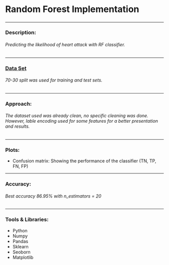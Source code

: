 # Random Forest Implementation
#####
---
### Description:
###### Predicting the likelihood of heart attack with RF classifier.
---
### <a href='https://www.kaggle.com/fedesoriano/heart-failure-prediction'>Data Set</a>
###### 70-30 split was used for training and test sets.
---
### Approach:
###### The dataset used was already clean, no specific cleaning was done. However, lable encoding used for some features for a better presentation and results.
---
### Plots:
* Confusion matrix: Showing the performance of the classifier (TN, TP, FN, FP)
---
### Accuracy:
###### Best accuracy 86.95% with n_estimators = 20
---
### Tools & Libraries:
* Python
* Numpy
* Pandas
* Sklearn
* Seoborn
* Matplotlib
